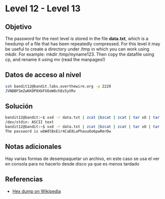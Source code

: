 # Level 12 - Level 13
## Objetivo
The password for the next level is stored in the file **data.txt**, which is a hexdump of a file that has been repeatedly compressed. For this level it may be useful to create a directory under /tmp in which you can work using mkdir. For example: mkdir /tmp/myname123. Then copy the datafile using cp, and rename it using mv (read the manpages!)
## Datos de acceso al nivel
```bash
ssh bandit12@bandit.labs.overthewire.org -p 2220
JVNBBFSmZwKKOP0XbFXOoW8chDz5yVRv
```
## Solución
```bash
bandit12@bandit:~$ xxd -r data.txt | zcat |bzcat | zcat | tar xO | tar xO | bzcat | tar xO| zcat |  file -
/dev/stdin: ASCII text
bandit12@bandit:~$ xxd -r data.txt | zcat |bzcat | zcat | tar xO | tar xO | bzcat | tar xO| zcat
The password is wbWdlBxEir4CaE8LaPhauuOo6pwRmrDw
```
## Notas adicionales
Hay varias formas de desempaquetar un archivo, en este caso se usa el ver en consola para no hacerlo desde disco ya que es menos tardado
## Referencias
- [Hex dump on Wikipedia](https://en.wikipedia.org/wiki/Hex_dump)